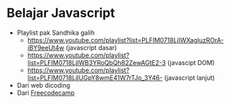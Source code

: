 # Belajar Javascript

- Playlist pak Sandhika galih
  - https://www.youtube.com/playlist?list=PLFIM0718LjIWXagluzROrA-iBY9eeUt4w (javascript dasar)
  - https://www.youtube.com/playlist?list=PLFIM0718LjIWB3YRoQbQh82ZewAGtE2-3 (javascipt DOM)
  - https://www.youtube.com/playlist?list=PLFIM0718LjIUGpY8wmE41W7rTJo_3Y46- (javascript lanjut)
- Dari web dicoding
- Dari [Freecodecamp](https://www.freecodecamp.org/learn/javascript-algorithms-and-data-structures-v8/)
